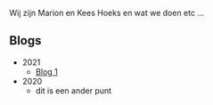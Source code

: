 Wij zijn Marion en Kees Hoeks en wat we doen etc ...

## Blogs

* 2021
  * [Blog 1](./BlogTemplate.md)
* 2020
  * dit is een ander punt

